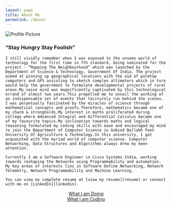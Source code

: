 ```yaml
---
layout: page
title: About Me
permalink: /about/
---
```


<img class="profile" src="{{ site.baseurl }}/assets/gaurav1.jpg" title="Profile Picture">

### “Stay Hungry Stay Foolish”

```
I still vividly remember when I was exposed to the unseen world of technology for the first time in 7th standard, being nominated for the project - “Mapping The Neighbourhood” which was launched by the Department of Science & Technology, Government Of India. The project aimed at pinning up geographical locations with the aid of palmtop computers and GPS assisting to sketch complex altimeters which in turn would help the government to formulate developmental projects of rural areas.My naive mind was magnificently captivated by this technological errand of almost two years.This propelled me to unveil the working of an indispensable set of events that taciturnly run behind the scenes. I was perpetually fascinated by the miracles of science through mathematical concepts and proofs.Therefore, mathematics became one of my charm & strongholds.My interest in maths proliferated during college where Advanced Integral and Differential Calculus became one of my favourite topics.My inclination towards maths and logical reasoning formulated my coding skills with ease and encouraged my mind to join the Department of Computer Science in Gobind Ballabh Pant University Of Agriculture & Technology.In this university, I got acquainted with the myriad world of computer science. Computer Networking, Data Structures and Algorithms always drew my keen attention.

Currently I am a Software Engineer in Cisco Systems India, working towards reshaping the Networks using Programmability and automation. My key areas of interests lies in Software Define Networking, Network Telemetry, Network Programmability and Machine Learning.

You can view my complete resume at [view my resume][resume] or connect with me on [LinkedIn][linkedin].

```

<p align="center">
  <a href="#">What I am Doing</a>
  <br>
  <a href="#">What I am Coding</a>
</p>


[Gaurav pande]: http://www.gauravpande.in
[doing]: https://www.google.com
[coding]: https://github.com/Gaurav-Pande
[resume]: http://www.gauravpande.in/assets/MyCV.pdf
[linkedin]: https://www.linkedin.com/in/gaurav-pande-b013104a
